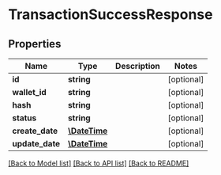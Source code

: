 # TransactionSuccessResponse

## Properties
Name | Type | Description | Notes
------------ | ------------- | ------------- | -------------
**id** | **string** |  | [optional] 
**wallet_id** | **string** |  | [optional] 
**hash** | **string** |  | [optional] 
**status** | **string** |  | [optional] 
**create_date** | [**\DateTime**](\DateTime.md) |  | [optional] 
**update_date** | [**\DateTime**](\DateTime.md) |  | [optional] 

[[Back to Model list]](../README.md#documentation-for-models) [[Back to API list]](../README.md#documentation-for-api-endpoints) [[Back to README]](../README.md)


